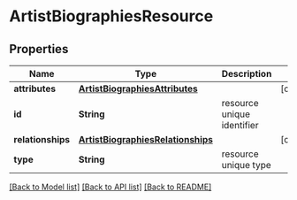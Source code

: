 # ArtistBiographiesResource

## Properties
Name | Type | Description | Notes
------------ | ------------- | ------------- | -------------
**attributes** | [**ArtistBiographiesAttributes**](ArtistBiographiesAttributes.md) |  | [optional] 
**id** | **String** | resource unique identifier | 
**relationships** | [**ArtistBiographiesRelationships**](ArtistBiographiesRelationships.md) |  | [optional] 
**type** | **String** | resource unique type | 

[[Back to Model list]](../README.md#documentation-for-models) [[Back to API list]](../README.md#documentation-for-api-endpoints) [[Back to README]](../README.md)


